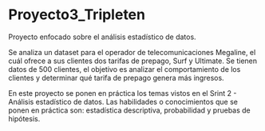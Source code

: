 # Proyecto3_Tripleten

Proyecto enfocado sobre el análisis estadístico de datos.

Se analiza un dataset para el operador de telecomunicaciones Megaline, el cuál ofrece a sus clientes dos tarifas de prepago, Surf y Ultimate. Se tienen datos de 500 clientes, el objetivo es analizar el comportamiento de los clientes y determinar qué tarifa de prepago genera más ingresos.

En este proyecto se ponen en práctica los temas vistos en el Srint 2 - Análisis estadístico de datos. Las habilidades o conocimientos que se ponen en práctica son: estadística descriptiva, probabilidad y pruebas de hipótesis.






